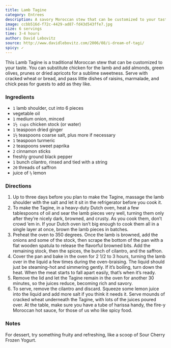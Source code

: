 ```yaml
---
title: Lamb Tagine
category: Entrees
description: A savory Moroccan stew that can be customized to your taste. Serve with cracked wheat or bread, and pass little dishes of raisins, marmalade, and chick peas for guests to add as they like.
image: ccbb516d-f72c-4429-ad87-fd43d543ffe7.jpg
size: 6 servings
time: 3-4 hours
author: David Lebovitz
source: http://www.davidlebovitz.com/2006/08/i-dream-of-tagi/
spicy: ✓
---
```


This Lamb Tagine is a traditional Moroccan stew that can be customized to your taste. You can substitute chicken for the lamb and add almonds, green olives, prunes or dried apricots for a sublime sweetness. Serve with cracked wheat or bread, and pass little dishes of raisins, marmalade, and chick peas for guests to add as they like.

### Ingredients

* `1` lamb shoulder, cut into 6 pieces
* vegetable oil
* `1` medium onion, minced
* `1½ cups` chicken stock (or water)
* `1` teaspoon dried ginger
* `1½` teaspoons coarse salt, plus more if necessary
* `1` teaspoon turmeric
* `2` teaspoons sweet paprika
* `2` cinnamon sticks
* freshly ground black pepper
* `1` bunch cilantro, rinsed and tied with a string
* `20` threads of saffron
* juice of `½` lemon

### Directions

1. Up to three days before you plan to make the Tagine, massage the lamb shoulder with the salt and let it sit in the refrigerator before you cook it.
2. To make the Tagine, in a heavy-duty Dutch oven, heat a few tablespoons of oil and sear the lamb pieces very well, turning them only after they’re nicely dark, browned, and crusty. As you cook them, don’t crowd ’em in. If your Dutch oven isn’t big enough to cook them all in a single layer at once, brown the lamb pieces in batches.
3. Preheat the oven to 350 degrees. Once the lamb is browned, add the onions and some of the stock, then scrape the bottom of the pan with a flat wooden spatula to release the flavorful browned bits. Add the remaining stock, then the spices, the bunch of cilantro, and the saffron.
4. Cover the pan and bake in the oven for 2 1/2 to 3 hours, turning the lamb over in the liquid a few times during the oven-braising. The liquid should just be steaming-hot and simmering gently. If it’s boiling, turn down the heat. When the meat starts to fall apart easily, that’s when it’s ready.
5. Remove the lid and let the Tagine remain in the oven for another 30 minutes, so the juices reduce, becoming rich and savory.
6. To serve, remove the cilantro and discard. Squeeze some lemon juice into the liquid and add more salt if you think it needs it. Serve mounds of cracked wheat underneath the Tagine, with lots of the juices poured over. At the table, make sure you have a tube of harissa handy, the fire-y Moroccan hot sauce, for those of us who like spicy food.

### Notes

For dessert, try something fruity and refreshing, like a scoop of Sour Cherry Frozen Yogurt.